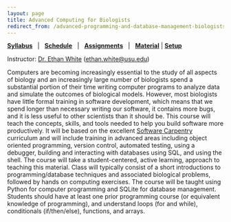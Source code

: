 ```yaml
---
layout: page
title: Advanced Computing for Biologists
redirect_from: /advanced-programming-and-database-management-biologists/
---
```


**[Syllabus](/syllabus/advanced-syllabus)**   |  
**[Schedule](/syllabus/advanced-schedule)**   |  
**[Assignments](/assignments)**   |  
**[Material](/material/advanced-material)**   |
**[Setup](/computer-setup)**

Instructor: [Dr. Ethan White](http://whitelab.weecology.org)
(ethan.white@usu.edu)

Computers are becoming increasingly essential to the study of
all aspects of biology and an increasingly large number of biologists spend a
substantial portion of their time writing computer programs to analyze data and
simulate the outcomes of biological models.  However, most biologists have
little formal training in software development, which means that we spend longer
than necessary writing our software, it contains more bugs, and it is less
useful to other scientists than it should be. This course will teach the
concepts, skills, and tools needed to help you build software more productively.
It will be based on the excellent
[Software Carpentry](http://software-carpentry.org/) curriculum and will include
training in advanced areas including object oriented programming, version
control, automated testing, using a debugger, building and interacting with
databases using SQL, and using the shell. The course will take a
student-centered, active learning, approach to teaching this material. Class
will typically consist of a short introductions to programming/database
techniques and associated biological problems, followed by hands on computing
exercises. The course will be taught using Python for computer programming and
SQLite for database management. Students should have at least one prior
programming course (or equivalent knowledge of programming), and understand
loops (for and while), conditionals (if/then/else), functions, and arrays.
